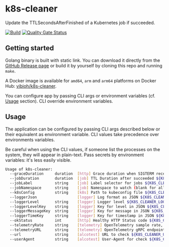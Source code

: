 # k8s-cleaner

Update the TTLSecondsAfterFinished of a Kubernetes job if succeeded.

[![Build](https://github.com/ViBiOh/k8s-cleaner/workflows/Build/badge.svg)](https://github.com/ViBiOh/k8s-cleaner/actions)
[![Quality Gate Status](https://sonarcloud.io/api/project_badges/measure?project=ViBiOh_k8s-cleaner&metric=alert_status)](https://sonarcloud.io/dashboard?id=ViBiOh_k8s-cleaner)

## Getting started

Golang binary is built with static link. You can download it directly from the [GitHub Release page](https://github.com/ViBiOh/k8s-cleaner/releases) or build it by yourself by cloning this repo and running `make`.

A Docker image is available for `amd64`, `arm` and `arm64` platforms on Docker Hub: [vibioh/k8s-cleaner](https://hub.docker.com/r/vibioh/k8s-cleaner/tags).

You can configure app by passing CLI args or environment variables (cf. [Usage](#usage) section). CLI override environment variables.

## Usage

The application can be configured by passing CLI args described below or their equivalent as environment variable. CLI values take precedence over environments variables.

Be careful when using the CLI values, if someone list the processes on the system, they will appear in plain-text. Pass secrets by environment variables: it's less easily visible.

```bash
Usage of k8s-cleaner:
  --graceDuration     duration  [http] Grace duration when SIGTERM received ${K8S_CLEANER_GRACE_DURATION} (default 30s)
  --jobDuration       duration  [job] TTL Duration after succeeded ${K8S_CLEANER_JOB_DURATION} (default 2m0s)
  --jobLabel          string    [job] Label selector for jobs ${K8S_CLEANER_JOB_LABEL} (default "k8s-cleaner=true")
  --jobNamespace      string    [job] Namespace to watch (blank for all) ${K8S_CLEANER_JOB_NAMESPACE} (default "default")
  --k8sConfig         string    [k8s] Path to kubeconfig file ${K8S_CLEANER_K8S_CONFIG} (default "/Users/macbook/.kube/config")
  --loggerJson                  [logger] Log format as JSON ${K8S_CLEANER_LOGGER_JSON} (default false)
  --loggerLevel       string    [logger] Logger level ${K8S_CLEANER_LOGGER_LEVEL} (default "INFO")
  --loggerLevelKey    string    [logger] Key for level in JSON ${K8S_CLEANER_LOGGER_LEVEL_KEY} (default "level")
  --loggerMessageKey  string    [logger] Key for message in JSON ${K8S_CLEANER_LOGGER_MESSAGE_KEY} (default "msg")
  --loggerTimeKey     string    [logger] Key for timestamp in JSON ${K8S_CLEANER_LOGGER_TIME_KEY} (default "time")
  --okStatus          int       [http] Healthy HTTP Status code ${K8S_CLEANER_OK_STATUS} (default 204)
  --telemetryRate     string    [telemetry] OpenTelemetry sample rate, 'always', 'never' or a float value ${K8S_CLEANER_TELEMETRY_RATE} (default "always")
  --telemetryURL      string    [telemetry] OpenTelemetry gRPC endpoint (e.g. otel-exporter:4317) ${K8S_CLEANER_TELEMETRY_URL}
  --url               string    [alcotest] URL to check ${K8S_CLEANER_URL}
  --userAgent         string    [alcotest] User-Agent for check ${K8S_CLEANER_USER_AGENT} (default "Alcotest")
```
